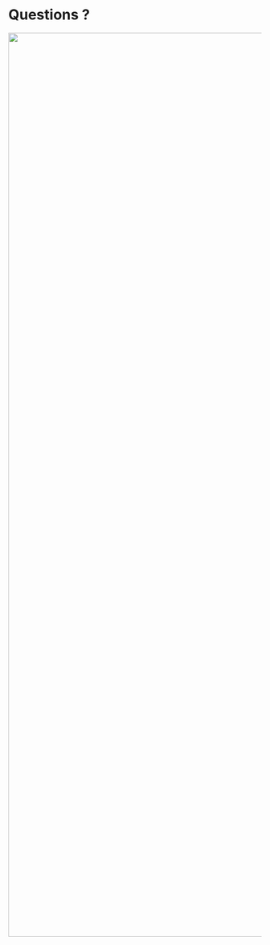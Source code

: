 # Questions ?
<img src="https://media.giphy.com/media/ePsV4lBfsrPmo/giphy.gif" style="height: 45vh"/>
